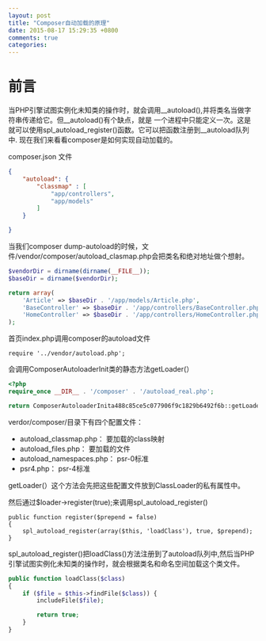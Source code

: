 ```yaml
---
layout: post
title: "Composer自动加载的原理"
date: 2015-08-17 15:29:35 +0800
comments: true
categories: 
---
```


# 前言

当PHP引擎试图实例化未知类的操作时，就会调用__autoload(),并将类名当做字符串传递给它。但__autoload()有个缺点，就是 一个进程中只能定义一次。这是就可以使用spl_autoload_register()函数。它可以把函数注册到__autoload队列中. 现在我们来看看composer是如何实现自动加载的。


composer.json 文件
```json
{
    "autoload": {
        "classmap" : [
            "app/controllers",
            "app/models"
        ]
    }

}
```

当我们composer dump-autoload的时候，文件/vendor/composer/autoload_clasmap.php会把类名和绝对地址做个想射。

```php
$vendorDir = dirname(dirname(__FILE__));
$baseDir = dirname($vendorDir);

return array(
    'Article' => $baseDir . '/app/models/Article.php',
    'BaseController' => $baseDir . '/app/controllers/BaseController.php',
    'HomeController' => $baseDir . '/app/controllers/HomeController.php',
);
```

首页index.php调用composer的autoload文件

	require '../vendor/autoload.php';

会调用ComposerAutoloaderInit类的静态方法getLoader(）

```php
<?php
require_once __DIR__ . '/composer' . '/autoload_real.php';

return ComposerAutoloaderInita488c85ce5c077906f9c1829b6492f6b::getLoader();
```


verdor/composer/目录下有四个配置文件：

- autoload_classmap.php：	要加载的class映射
- autoload_files.php：		要加载的文件
- autoload_namespaces.php：	psr-0标准
- psr4.php：					psr-4标准

getLoader(）这个方法会先把这些配置文件放到ClassLoader的私有属性中。

然后通过$loader->register(true);来调用spl_autoload_register()

```
public function register($prepend = false)
{
    spl_autoload_register(array($this, 'loadClass'), true, $prepend);
}
```
spl_autoload_register()把loadClass()方法注册到了autoload队列中,然后当PHP引擎试图实例化未知类的操作时，就会根据类名和命名空间加载这个类文件。

```php
public function loadClass($class)
{
    if ($file = $this->findFile($class)) {
        includeFile($file);

        return true;
    }
}
```